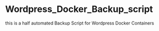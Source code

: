 # Wordpress_Docker_Backup_script
this is a half automated Backup Script for Wordpress Docker Containers
